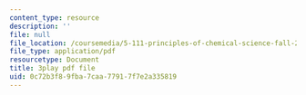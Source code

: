 ```yaml
---
content_type: resource
description: ''
file: null
file_location: /coursemedia/5-111-principles-of-chemical-science-fall-2008/0c72b3f89fba7caa77917f7e2a335819_iev2WlpKoGc.pdf
file_type: application/pdf
resourcetype: Document
title: 3play pdf file
uid: 0c72b3f8-9fba-7caa-7791-7f7e2a335819
---
```

